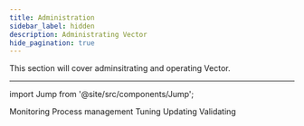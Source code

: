 ```yaml
---
title: Administration
sidebar_label: hidden
description: Administrating Vector
hide_pagination: true
---
```


This section will cover adminsitrating and operating Vector.

---

import Jump from '@site/src/components/Jump';

<Jump to="/docs/administration/monitoring/">Monitoring</Jump>
<Jump to="/docs/administration/process-management/">Process management</Jump>
<Jump to="/docs/administration/tuning/">Tuning</Jump>
<Jump to="/docs/administration/updating/">Updating</Jump>
<Jump to="/docs/administration/validating/">Validating</Jump>



